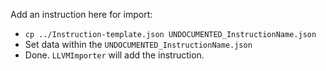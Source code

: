 Add an instruction here for import:
- `cp ../Instruction-template.json UNDOCUMENTED_InstructionName.json`
- Set data within the `UNDOCUMENTED_InstructionName.json`
- Done. `LLVMImporter` will add the instruction.